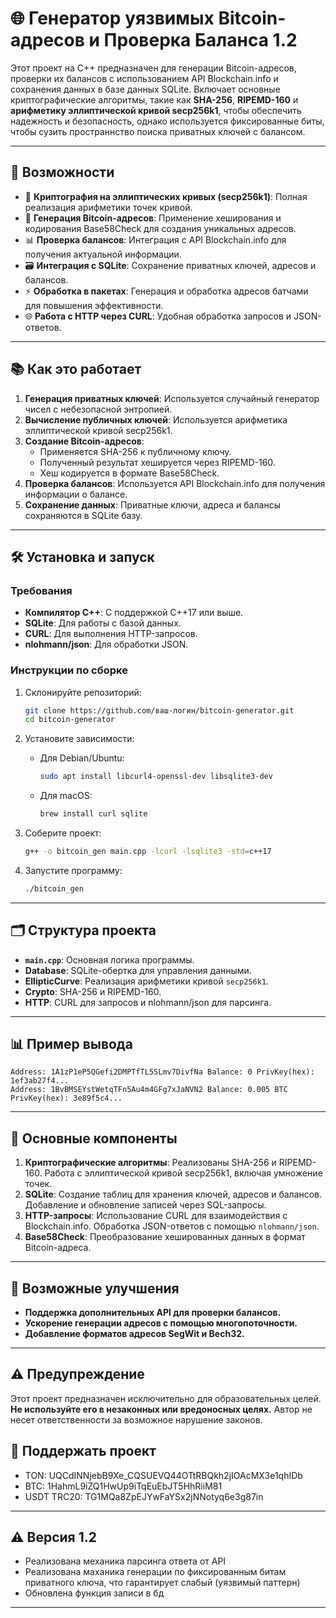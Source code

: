 
# 🌐 Генератор уязвимых Bitcoin-адресов и Проверка Баланса 1.2

Этот проект на C++ предназначен для генерации Bitcoin-адресов, проверки их балансов с использованием API Blockchain.info и сохранения данных в базе данных SQLite. Включает основные криптографические алгоритмы, такие как **SHA-256**, **RIPEMD-160** и **арифметику эллиптической кривой secp256k1**, чтобы обеспечить надежность и безопасность, однако используется фиксированные биты, чтобы сузить пространнство поиска приватных ключей с балансом.

---

## 🚀 Возможности

- 🔐 **Криптография на эллиптических кривых (secp256k1)**: Полная реализация арифметики точек кривой.
- 🔑 **Генерация Bitcoin-адресов**: Применение хеширования и кодирования Base58Check для создания уникальных адресов.
- 📊 **Проверка балансов**: Интеграция с API Blockchain.info для получения актуальной информации.
- 🗃️ **Интеграция с SQLite**: Сохранение приватных ключей, адресов и балансов.
- ⚡ **Обработка в пакетах**: Генерация и обработка адресов батчами для повышения эффективности.
- 🌐 **Работа с HTTP через CURL**: Удобная обработка запросов и JSON-ответов.

---

## 📚 Как это работает

1. **Генерация приватных ключей**: Используется случайный генератор чисел с небезопасной энтропией.
2. **Вычисление публичных ключей**: Используется арифметика эллиптической кривой secp256k1.
3. **Создание Bitcoin-адресов**:
   - Применяется SHA-256 к публичному ключу.
   - Полученный результат хешируется через RIPEMD-160.
   - Хеш кодируется в формате Base58Check.
4. **Проверка балансов**: Используется API Blockchain.info для получения информации о балансе.
5. **Сохранение данных**: Приватные ключи, адреса и балансы сохраняются в SQLite базу.

---

## 🛠️ Установка и запуск

### Требования

- **Компилятор C++**: С поддержкой C++17 или выше.
- **SQLite**: Для работы с базой данных.
- **CURL**: Для выполнения HTTP-запросов.
- **nlohmann/json**: Для обработки JSON.

### Инструкции по сборке

1. Склонируйте репозиторий:
   ```bash
   git clone https://github.com/ваш-логин/bitcoin-generator.git
   cd bitcoin-generator
   ```

2. Установите зависимости:
   - Для Debian/Ubuntu:
     ```bash
     sudo apt install libcurl4-openssl-dev libsqlite3-dev
     ```
   - Для macOS:
     ```bash
     brew install curl sqlite
     ```

3. Соберите проект:
   ```bash
   g++ -o bitcoin_gen main.cpp -lcurl -lsqlite3 -std=c++17
   ```

4. Запустите программу:
   ```bash
   ./bitcoin_gen
   ```

---

## 🗂️ Структура проекта

- **`main.cpp`**: Основная логика программы.
- **Database**: SQLite-обертка для управления данными.
- **EllipticCurve**: Реализация арифметики кривой `secp256k1`.
- **Crypto**: SHA-256 и RIPEMD-160.
- **HTTP**: CURL для запросов и nlohmann/json для парсинга.

---

## 📊 Пример вывода

```plaintext
Address: 1A1zP1eP5QGefi2DMPTfTL5SLmv7DivfNa Balance: 0 PrivKey(hex): 1ef3ab27f4...
Address: 1BvBMSEYstWetqTFn5Au4m4GFg7xJaNVN2 Balance: 0.005 BTC PrivKey(hex): 3e89f5c4...
```

---

## 🔧 Основные компоненты

1. **Криптографические алгоритмы**: Реализованы SHA-256 и RIPEMD-160. Работа с эллиптической кривой secp256k1, включая умножение точек.
2. **SQLite**: Создание таблиц для хранения ключей, адресов и балансов. Добавление и обновление записей через SQL-запросы.
3. **HTTP-запросы**: Использование CURL для взаимодействия с Blockchain.info. Обработка JSON-ответов с помощью `nlohmann/json`.
4. **Base58Check**: Преобразование хешированных данных в формат Bitcoin-адреса.

---

## 🤔 Возможные улучшения

- **Поддержка дополнительных API для проверки балансов.**
- **Ускорение генерации адресов с помощью многопоточности.**
- **Добавление форматов адресов SegWit и Bech32.**

---

## ⚠️ Предупреждение

Этот проект предназначен исключительно для образовательных целей. **Не используйте его в незаконных или вредоносных целях.** Автор не несет ответственности за возможное нарушение законов.

## 🚀 Поддержать проект
- TON: UQCdINNjebB9Xe_CQSUEVQ44OTtRBQkh2jIOAcMX3e1qhIDb
- BTC: 1HahmL9iZQ1HwUp9iTqEuEbJT5HhRiiM81
- USDT TRC20: TG1MQa8ZpEJYwFaYSx2jNNotyq6e3g87in 
---
## ⚠️ Версия 1.2
- Реализована механика парсинга ответа от API
- Реализована маханика генерации по фиксированным битам приватного ключа, что гарантирует слабый (уязвимый паттерн)
- Обновлена функция записи в бд
---


